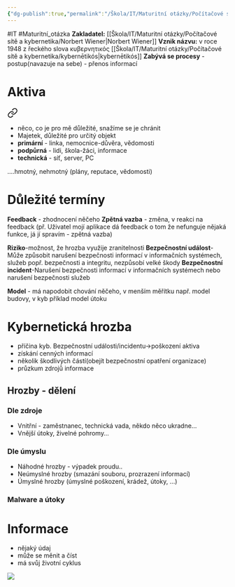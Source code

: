 ```yaml
---
{"dg-publish":true,"permalink":"/Škola/IT/Maturitní otázky/Počítačové sítě a kybernetika/Úvod do kybernetické bezpečnosti/","created":"1980-01-01T00:00:00.000+01:00","updated":"2024-03-18T08:54:51.024+01:00"}
---
```


#IT #Maturitní_otázka 
**Zakladatel:** [[Škola/IT/Maturitní otázky/Počítačové sítě a kybernetika/Norbert Wiener\|Norbert Wiener]]
**Vznik názvu:** v roce 1948 z řeckého slova κυβερνητικός [[Škola/IT/Maturitní otázky/Počítačové sítě a kybernetika/kybernētikós\|kybernētikós]]
**Zabývá se procesy** - postup(navazuje na sebe) - přenos informací
# Aktiva

<div class="transclusion internal-embed is-loaded"><a class="markdown-embed-link" href="/skola/it/aktiva/" aria-label="Open link"><svg xmlns="http://www.w3.org/2000/svg" width="24" height="24" viewBox="0 0 24 24" fill="none" stroke="currentColor" stroke-width="2" stroke-linecap="round" stroke-linejoin="round" class="svg-icon lucide-link"><path d="M10 13a5 5 0 0 0 7.54.54l3-3a5 5 0 0 0-7.07-7.07l-1.72 1.71"></path><path d="M14 11a5 5 0 0 0-7.54-.54l-3 3a5 5 0 0 0 7.07 7.07l1.71-1.71"></path></svg></a><div class="markdown-embed">




- něco, co je pro mě důležité, snažíme se je chránit
- Majetek, důležité pro určitý objekt
- **primární** - linka, nemocnice-důvěra, vědomosti
- **podpůrná** - lidi, škola-žáci, informace
- **technická** - síť, server, PC

….hmotný, nehmotný (plány, reputace, vědomosti)

</div></div>


# Důležité termíny 
**Feedback** - zhodnocení něčeho
**Zpětná vazba** - změna, v reakci na feedback (př. Uživatel mojí aplikace dá feedback o tom že nefunguje nějaká funkce, já jí spravím - zpětná vazba)

**Riziko**-možnost, že hrozba využije zranitelnosti
**Bezpečnostní událost**- Může způsobit narušení bezpečnosti informací v informačních systémech, služeb popř. bezpečnosti a integritu, nezpůsobí velké škody
**Bezpečnostní incident**-Narušení bezpečnosti informací v informačních systémech nebo narušení bezpečnosti služeb

**Model** - má napodobit chování něčeho, v menším měřítku např. model budovy, v kyb příklad model útoku
# Kybernetická hrozba
- příčina kyb. Bezpečnostní události/incidentu->poškození aktiva
- získání cenných informací
- několik škodlivých částí(obejít bezpečnostní opatření organizace)
- průzkum zdrojů informace
## Hrozby - dělení
### Dle zdroje
- Vnitřní - zaměstnanec, technická vada, někdo něco ukradne…
- Vnější útoky, živelné pohromy…
### Dle úmyslu
- Náhodné hrozby - výpadek proudu..
- Neúmyslné hrozby (smazání souboru, prozrazení informací)
- Úmyslné hrozby (úmyslné poškození, krádež, útoky, …)
### Malware a útoky

# Informace

<div class="transclusion internal-embed is-loaded"><div class="markdown-embed">



- nějaký údaj
- může se měnit a číst
- má svůj životní cyklus

![](https://lh7-us.googleusercontent.com/bcgZZIbPRXZbF-1JFXTrkwxea2T7mc225zTLGI2nYyGbnyLVavdfuYENf9L-luqLNlxjR1UQGkiKIpsc5jACbyrWzGVFx8JzzXWA3UBiLknmbKELl8FifhsxnafYpiVl6YEe_C8Gs7iW4-3Uuh-kQkQ)

</div></div>
